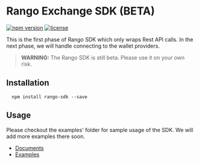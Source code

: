 # Rango Exchange SDK (BETA)

[![npm version](https://badge.fury.io/js/rango-sdk.svg)](https://badge.fury.io/js/rango-sdk)
[![license](https://img.shields.io/badge/License-GPLv3-blue.svg)](https://github.com/rango-exchange/rango-sdk/blob/master/LICENSE)


This is the first phase of Rango SDK which only wraps Rest API calls. In the next phase, we will handle connecting to the wallet providers.

> **WARNING:** The Rango SDK is still beta. Please use it on your own risk.

## Installation

```shell
  npm install rango-sdk --save
```

## Usage

Please checkout the examples' folder for sample usage of the SDK. We will add more examples there soon.

- [Documents](https://docs.rango.exchange/integration/overview)
- [Examples](https://github.com/rango-exchange/rango-sdk/tree/master/examples/)

